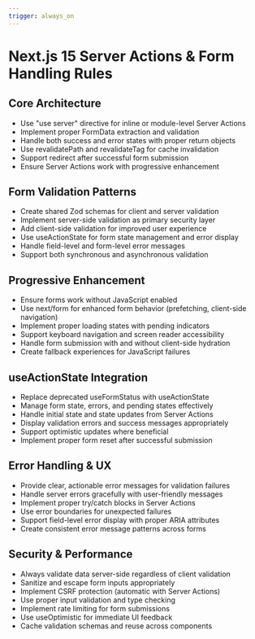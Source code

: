 ```yaml
---
trigger: always_on
---
```


# Next.js 15 Server Actions & Form Handling Rules

## Core Architecture
* Use "use server" directive for inline or module-level Server Actions
* Implement proper FormData extraction and validation
* Handle both success and error states with proper return objects
* Use revalidatePath and revalidateTag for cache invalidation
* Support redirect after successful form submission
* Ensure Server Actions work with progressive enhancement

## Form Validation Patterns
* Create shared Zod schemas for client and server validation
* Implement server-side validation as primary security layer
* Add client-side validation for improved user experience
* Use useActionState for form state management and error display
* Handle field-level and form-level error messages
* Support both synchronous and asynchronous validation

## Progressive Enhancement
* Ensure forms work without JavaScript enabled
* Use next/form for enhanced form behavior (prefetching, client-side navigation)
* Implement proper loading states with pending indicators
* Support keyboard navigation and screen reader accessibility
* Handle form submission with and without client-side hydration
* Create fallback experiences for JavaScript failures

## useActionState Integration
* Replace deprecated useFormStatus with useActionState
* Manage form state, errors, and pending states effectively
* Handle initial state and state updates from Server Actions
* Display validation errors and success messages appropriately
* Support optimistic updates where beneficial
* Implement proper form reset after successful submission

## Error Handling & UX
* Provide clear, actionable error messages for validation failures
* Handle server errors gracefully with user-friendly messages
* Implement proper try/catch blocks in Server Actions
* Use error boundaries for unexpected failures
* Support field-level error display with proper ARIA attributes
* Create consistent error message patterns across forms

## Security & Performance
* Always validate data server-side regardless of client validation
* Sanitize and escape form inputs appropriately
* Implement CSRF protection (automatic with Server Actions)
* Use proper input validation and type checking
* Implement rate limiting for form submissions
* Use useOptimistic for immediate UI feedback
* Cache validation schemas and reuse across components